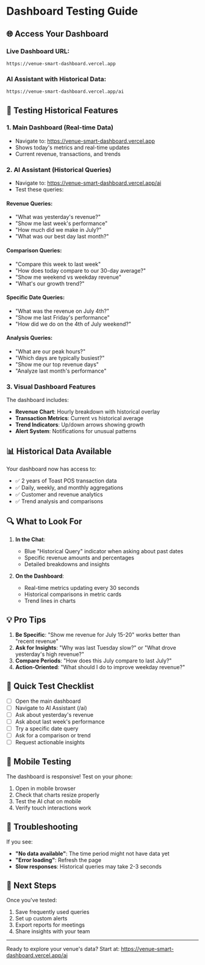 # Dashboard Testing Guide

## 🌐 Access Your Dashboard

### Live Dashboard URL:
```
https://venue-smart-dashboard.vercel.app
```

### AI Assistant with Historical Data:
```
https://venue-smart-dashboard.vercel.app/ai
```

## 🧪 Testing Historical Features

### 1. Main Dashboard (Real-time Data)
- Navigate to: https://venue-smart-dashboard.vercel.app
- Shows today's metrics and real-time updates
- Current revenue, transactions, and trends

### 2. AI Assistant (Historical Queries)
- Navigate to: https://venue-smart-dashboard.vercel.app/ai
- Test these queries:

#### Revenue Queries:
- "What was yesterday's revenue?"
- "Show me last week's performance"
- "How much did we make in July?"
- "What was our best day last month?"

#### Comparison Queries:
- "Compare this week to last week"
- "How does today compare to our 30-day average?"
- "Show me weekend vs weekday revenue"
- "What's our growth trend?"

#### Specific Date Queries:
- "What was the revenue on July 4th?"
- "Show me last Friday's performance"
- "How did we do on the 4th of July weekend?"

#### Analysis Queries:
- "What are our peak hours?"
- "Which days are typically busiest?"
- "Show me our top revenue days"
- "Analyze last month's performance"

### 3. Visual Dashboard Features

The dashboard includes:
- **Revenue Chart**: Hourly breakdown with historical overlay
- **Transaction Metrics**: Current vs historical average
- **Trend Indicators**: Up/down arrows showing growth
- **Alert System**: Notifications for unusual patterns

## 📊 Historical Data Available

Your dashboard now has access to:
- ✅ 2 years of Toast POS transaction data
- ✅ Daily, weekly, and monthly aggregations
- ✅ Customer and revenue analytics
- ✅ Trend analysis and comparisons

## 🔍 What to Look For

1. **In the Chat**:
   - Blue "Historical Query" indicator when asking about past dates
   - Specific revenue amounts and percentages
   - Detailed breakdowns and insights

2. **On the Dashboard**:
   - Real-time metrics updating every 30 seconds
   - Historical comparisons in metric cards
   - Trend lines in charts

## 💡 Pro Tips

1. **Be Specific**: "Show me revenue for July 15-20" works better than "recent revenue"
2. **Ask for Insights**: "Why was last Tuesday slow?" or "What drove yesterday's high revenue?"
3. **Compare Periods**: "How does this July compare to last July?"
4. **Action-Oriented**: "What should I do to improve weekday revenue?"

## 🚀 Quick Test Checklist

- [ ] Open the main dashboard
- [ ] Navigate to AI Assistant (/ai)
- [ ] Ask about yesterday's revenue
- [ ] Ask about last week's performance
- [ ] Try a specific date query
- [ ] Ask for a comparison or trend
- [ ] Request actionable insights

## 📱 Mobile Testing

The dashboard is responsive! Test on your phone:
1. Open in mobile browser
2. Check that charts resize properly
3. Test the AI chat on mobile
4. Verify touch interactions work

## 🐛 Troubleshooting

If you see:
- **"No data available"**: The time period might not have data yet
- **"Error loading"**: Refresh the page
- **Slow responses**: Historical queries may take 2-3 seconds

## 🎯 Next Steps

Once you've tested:
1. Save frequently used queries
2. Set up custom alerts
3. Export reports for meetings
4. Share insights with your team

---

Ready to explore your venue's data? Start at: https://venue-smart-dashboard.vercel.app/ai